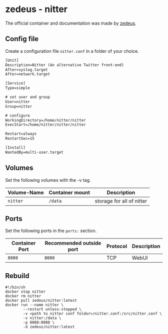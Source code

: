 # zedeus - nitter

The official container and documentation was made by [zedeus](https://github.com/zedeus/nitter).

## Config file

Create a configuration file `nitter.conf` in a folder of your choice.

```txt
[Unit]
Description=Nitter (An alternative Twitter front-end)
After=syslog.target
After=network.target

[Service]
Type=simple

# set user and group
User=nitter
Group=nitter

# configure
WorkingDirectory=/home/nitter/nitter
ExecStart=/home/nitter/nitter/nitter

Restart=always
RestartSec=15

[Install]
WantedBy=multi-user.target
```

## Volumes

Set the following volumes with the -v tag.

| Volume-Name | Container mount | Description               |
| ----------- | --------------- | ------------------------- |
| `nitter`    | `/data`         | storage for all of nitter |

## Ports

Set the following ports in the `ports:` section.

| Container Port | Recommended outside port | Protocol | Description |
| -------------- | ------------------------ | -------- | ----------- |
| `8080`         | `8080`                   | TCP      | WebUI       |

## Rebuild

```shell
#!/bin/sh
docker stop nitter
docker rm nitter
docker pull zedeus/nitter:latest
docker run --name nitter \
        --restart unless-stopped \
        -v <path to nitter conf folder>/nitter.conf:/src/nitter.conf \
        -v nitter:/data \
        -p 8080:8080 \
        -d zedeus/nitter:latest
```
